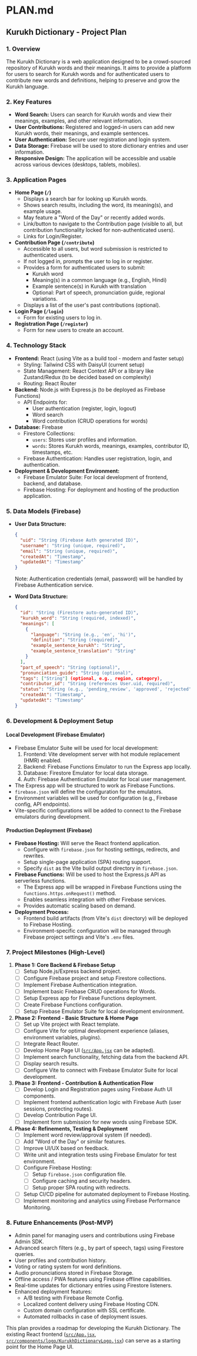 # PLAN.md

## Kurukh Dictionary - Project Plan

### 1. Overview

The Kurukh Dictionary is a web application designed to be a crowd-sourced repository of Kurukh words and their meanings. It aims to provide a platform for users to search for Kurukh words and for authenticated users to contribute new words and definitions, helping to preserve and grow the Kurukh language.

### 2. Key Features

*   **Word Search:** Users can search for Kurukh words and view their meanings, examples, and other relevant information.
*   **User Contributions:** Registered and logged-in users can add new Kurukh words, their meanings, and example sentences.
*   **User Authentication:** Secure user registration and login system.
*   **Data Storage:** Firebase will be used to store dictionary entries and user information.
*   **Responsive Design:** The application will be accessible and usable across various devices (desktops, tablets, mobiles).

### 3. Application Pages

*   **Home Page (`/`)**
    *   Displays a search bar for looking up Kurukh words.
    *   Shows search results, including the word, its meaning(s), and example usage.
    *   May feature a "Word of the Day" or recently added words.
    *   Link/button to navigate to the Contribution page (visible to all, but contribution functionality locked for non-authenticated users).
    *   Links for Login/Register.
*   **Contribution Page (`/contribute`)**
    *   Accessible to all users, but word submission is restricted to authenticated users.
    *   If not logged in, prompts the user to log in or register.
    *   Provides a form for authenticated users to submit:
        *   Kurukh word
        *   Meaning(s) in a common language (e.g., English, Hindi)
        *   Example sentence(s) in Kurukh with translation
        *   Optional: Part of speech, pronunciation guide, regional variations.
    *   Displays a list of the user's past contributions (optional).
*   **Login Page (`/login`)**
    *   Form for existing users to log in.
*   **Registration Page (`/register`)**
    *   Form for new users to create an account.

### 4. Technology Stack

*   **Frontend:** React (using Vite as a build tool - modern and faster setup)
    *   Styling: Tailwind CSS with DaisyUI (current setup)
    *   State Management: React Context API or a library like Zustand/Redux (to be decided based on complexity)
    *   Routing: React Router
*   **Backend:** Node.js with Express.js (to be deployed as Firebase Functions)
    *   API Endpoints for:
        *   User authentication (register, login, logout)
        *   Word search
        *   Word contribution (CRUD operations for words)
*   **Database:** Firebase
    *   Firestore Collections:
        *   `users`: Stores user profiles and information.
        *   `words`: Stores Kurukh words, meanings, examples, contributor ID, timestamps, etc.
    *   Firebase Authentication: Handles user registration, login, and authentication.
*   **Deployment & Development Environment:**
    *   Firebase Emulator Suite: For local development of frontend, backend, and database.
    *   Firebase Hosting: For deployment and hosting of the production application.

### 5. Data Models (Firebase)

*   **User Data Structure:**
    ```json
    {
      "uid": "String (Firebase Auth generated ID)",
      "username": "String (unique, required)",
      "email": "String (unique, required)",
      "createdAt": "Timestamp",
      "updatedAt": "Timestamp"
    }
    ```
    Note: Authentication credentials (email, password) will be handled by Firebase Authentication service.

*   **Word Data Structure:**
    ```json
    {
      "id": "String (Firestore auto-generated ID)",
      "kurukh_word": "String (required, indexed)",
      "meanings": [
        {
          "language": "String (e.g., 'en', 'hi')",
          "definition": "String (required)",
          "example_sentence_kurukh": "String",
          "example_sentence_translation": "String"
        }
      ],
      "part_of_speech": "String (optional)",
      "pronunciation_guide": "String (optional)",
      "tags": ["String"] (optional, e.g., region, category),
      "contributor_id": "String (references User.uid, required)",
      "status": "String (e.g., 'pending_review', 'approved', 'rejected', default: 'pending_review')",
      "createdAt": "Timestamp",
      "updatedAt": "Timestamp"
    }
    ```

### 6. Development & Deployment Setup

#### Local Development (Firebase Emulator)
*   Firebase Emulator Suite will be used for local development:
    1.  Frontend: Vite development server with hot module replacement (HMR) enabled.
    2.  Backend: Firebase Functions Emulator to run the Express app locally.
    3.  Database: Firestore Emulator for local data storage.
    4.  Auth: Firebase Authentication Emulator for local user management.
*   The Express app will be structured to work as Firebase Functions.
*   `firebase.json` will define the configuration for the emulators.
*   Environment variables will be used for configuration (e.g., Firebase config, API endpoints).
*   Vite-specific configurations will be added to connect to the Firebase emulators during development.

#### Production Deployment (Firebase)
*   **Firebase Hosting:** Will serve the React frontend application.
    *   Configure with `firebase.json` for hosting settings, redirects, and rewrites.
    *   Setup single-page application (SPA) routing support.
    *   Specify `dist` as the Vite build output directory in `firebase.json`.
*   **Firebase Functions:** Will be used to host the Express.js API as serverless functions.
    *   The Express app will be wrapped in Firebase Functions using the `functions.https.onRequest()` method.
    *   Enables seamless integration with other Firebase services.
    *   Provides automatic scaling based on demand.
*   **Deployment Process:** 
    *   Frontend build artifacts (from Vite's `dist` directory) will be deployed to Firebase Hosting.
    *   Environment-specific configuration will be managed through Firebase project settings and Vite's `.env` files.

### 7. Project Milestones (High-Level)

1.  **Phase 1: Core Backend & Firebase Setup**
    *   [ ] Setup Node.js/Express backend project.
    *   [ ] Configure Firebase project and setup Firestore collections.
    *   [ ] Implement Firebase Authentication integration.
    *   [ ] Implement basic Firebase CRUD operations for Words.
    *   [ ] Setup Express app for Firebase Functions deployment.
    *   [ ] Create Firebase Functions configuration.
    *   [ ] Setup Firebase Emulator Suite for local development environment.
2.  **Phase 2: Frontend - Basic Structure & Home Page**
    *   [ ] Set up Vite project with React template.
    *   [ ] Configure Vite for optimal development experience (aliases, environment variables, plugins).
    *   [ ] Integrate React Router.
    *   [ ] Develop Home Page UI ([`src/App.jsx`](src/App.jsx) can be adapted).
    *   [ ] Implement search functionality, fetching data from the backend API.
    *   [ ] Display search results.
    *   [ ] Configure Vite to connect with Firebase Emulator Suite for local development.
3.  **Phase 3: Frontend - Contribution & Authentication Flow**
    *   [ ] Develop Login and Registration pages using Firebase Auth UI components.
    *   [ ] Implement frontend authentication logic with Firebase Auth (user sessions, protecting routes).
    *   [ ] Develop Contribution Page UI.
    *   [ ] Implement form submission for new words using Firebase SDK.
4.  **Phase 4: Refinements, Testing & Deployment**
    *   [ ] Implement word review/approval system (if needed).
    *   [ ] Add "Word of the Day" or similar features.
    *   [ ] Improve UI/UX based on feedback.
    *   [ ] Write unit and integration tests using Firebase Emulator for test environment.
    *   [ ] Configure Firebase Hosting:
        *   [ ] Setup `firebase.json` configuration file.
        *   [ ] Configure caching and security headers.
        *   [ ] Setup proper SPA routing with redirects.
    *   [ ] Setup CI/CD pipeline for automated deployment to Firebase Hosting.
    *   [ ] Implement monitoring and analytics using Firebase Performance Monitoring.

### 8. Future Enhancements (Post-MVP)

*   Admin panel for managing users and contributions using Firebase Admin SDK.
*   Advanced search filters (e.g., by part of speech, tags) using Firestore queries.
*   User profiles and contribution history.
*   Voting or rating system for word definitions.
*   Audio pronunciations stored in Firebase Storage.
*   Offline access / PWA features using Firebase offline capabilities.
*   Real-time updates for dictionary entries using Firestore listeners.
*   Enhanced deployment features:
    *   A/B testing with Firebase Remote Config.
    *   Localized content delivery using Firebase Hosting CDN.
    *   Custom domain configuration with SSL certificate.
    *   Automated rollbacks in case of deployment issues.

This plan provides a roadmap for developing the Kurukh Dictionary. The existing React frontend ([`src/App.jsx`](src/App.jsx), [`src/components/logo/KurukhDictionaryLogo.jsx`](src/components/logo/KurukhDictionaryLogo.jsx)) can serve as a starting point for the Home Page UI.